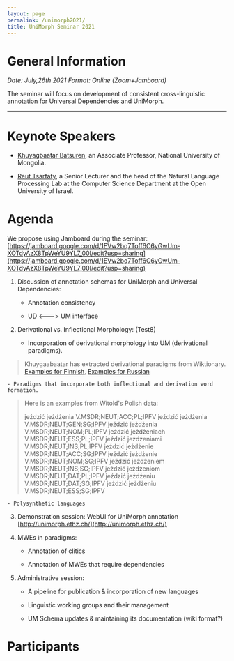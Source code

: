 ```yaml
---
layout: page
permalink: /unimorph2021/
title: UniMorph Seminar 2021
---
```


# General Information

*Date: July,26th 2021  Format: Online (Zoom+Jamboard)*

The seminar will focus on development of consistent cross-linguistic annotation for Universal Dependencies and UniMorph. 

---




# Keynote Speakers

- [Khuyagbaatar Batsuren](https://scholar.google.it/citations?user=JsMdM8oAAAAJ&hl=en), an Associate Professor, National University of Mongolia.

- [Reut Tsarfaty](https://www.openu.ac.il/en/personalsites/ReutTsarfaty.aspx), a Senior Lecturer and the head of the Natural Language Processing Lab at the Computer Science Department at the Open University of Israel. 

# Agenda

We propose using Jamboard during the seminar: [https://jamboard.google.com/d/1EVw2bq7Toff6C6yGwUm-XOTdyAzX8TpWeYU9YL7_00I/edit?usp=sharing](https://jamboard.google.com/d/1EVw2bq7Toff6C6yGwUm-XOTdyAzX8TpWeYU9YL7_00I/edit?usp=sharing)

1. Discussion of annotation schemas for UniMorph and Universal Dependencies:

    - Annotation consistency
  
    - UD <---> UM interface


2. Derivational vs. Inflectional Morphology:
(Test8)  
    - Incorporation of derivational morphology into UM (derivational paradigms). 
  > Khuygaabaatar has extracted derivational paradigms from Wiktionary. [Examples for Finnish](https://drive.google.com/drive/folders/1zRE3GrtkZ6NDTwB8lB2tAxIdbLrnH8Jf), [Examples for Russian](https://drive.google.com/drive/folders/1ZmRyLzwOARy4eI5yvlP89t-pkKmwei-A)
   
    - Paradigms that incorporate both inflectional and derivation word formation.
   > Here is an examples from Witold's Polish data:
   > 
   > jeździć	jeżdżenia	V.MSDR;NEUT;ACC;PL;IPFV
   > jeździć	jeżdżenia	V.MSDR;NEUT;GEN;SG;IPFV
   > jeździć	jeżdżenia	V.MSDR;NEUT;NOM;PL;IPFV
   > jeździć	jeżdżeniach	V.MSDR;NEUT;ESS;PL;IPFV
   > jeździć	jeżdżeniami	V.MSDR;NEUT;INS;PL;IPFV
   > jeździć	jeżdżenie	V.MSDR;NEUT;ACC;SG;IPFV
   > jeździć	jeżdżenie	V.MSDR;NEUT;NOM;SG;IPFV
   > jeździć	jeżdżeniem	V.MSDR;NEUT;INS;SG;IPFV
   > jeździć	jeżdżeniom	V.MSDR;NEUT;DAT;PL;IPFV
   > jeździć	jeżdżeniu	V.MSDR;NEUT;DAT;SG;IPFV
   > jeździć	jeżdżeniu	V.MSDR;NEUT;ESS;SG;IPFV
   > 
 
    - Polysynthetic languages

3. Demonstration session:  WebUI for UniMorph annotation [http://unimorph.ethz.ch/](http://unimorph.ethz.ch/)

4. MWEs in paradigms:

    - Annotation of clitics

    - Annotation of MWEs that require dependencies

5. Administrative session:

    - A pipeline for publication & incorporation of new languages

    - Linguistic working groups and their management

    - UM Schema updates & maintaining its documentation (wiki format?)

# Participants


